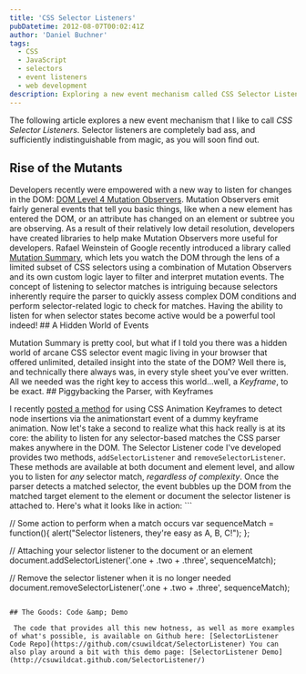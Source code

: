 ```yaml
---
title: 'CSS Selector Listeners'
pubDatetime: 2012-08-07T00:02:41Z
author: 'Daniel Buchner'
tags:
  - CSS
  - JavaScript
  - selectors
  - event listeners
  - web development
description: Exploring a new event mechanism called CSS Selector Listeners - a powerful way to listen for when elements match specific CSS selectors in the DOM.
---
```


The following article explores a new event mechanism that I like to call *CSS Selector Listeners*. Selector listeners are completely bad ass, and sufficiently indistinguishable from magic, as you will soon find out.

## Rise of the Mutants

 Developers recently were empowered with a new way to listen for changes in the DOM: [DOM Level 4 Mutation Observers](https://hacks.mozilla.org/2012/05/dom-mutationobserver-reacting-to-dom-changes-without-killing-browser-performance/). Mutation Observers emit fairly general events that tell you basic things, like when a new element has entered the DOM, or an attribute has changed on an element or subtree you are observing. As a result of their relatively low detail resolution, developers have created libraries to help make Mutation Observers more useful for developers. Rafael Weinstein of Google recently introduced a library called [Mutation Summary](http://code.google.com/p/mutation-summary/wiki/Tutorial), which lets you watch the DOM through the lens of a limited subset of CSS selectors using a combination of Mutation Observers and its own custom logic layer to filter and interpret mutation events. The concept of listening to selector matches is intriguing because selectors inherently require the parser to quickly assess complex DOM conditions and perform selector-related logic to check for matches. Having the ability to listen for when selector states become active would be a powerful tool indeed! ## A Hidden World of Events

 Mutation Summary is pretty cool, but what if I told you there was a hidden world of arcane CSS selector event magic living in your browser that offered unlimited, detailed insight into the state of the DOM? Well there is, and technically there always was, in every style sheet you've ever written. All we needed was the right key to access this world...well, a *Keyframe*, to be exact. ## Piggybacking the Parser, with Keyframes

 I recently [posted a method](https://www.backalleycoder.com/2012/04/25/i-want-a-damnodeinserted/) for using CSS Animation Keyframes to detect node insertions via the animationstart event of a dummy keyframe animation. Now let's take a second to realize what this hack really is at its core: the ability to listen for any selector-based matches the CSS parser makes anywhere in the DOM. The Selector Listener code I've developed provides two methods, `addSelectorListener` and `removeSelectorListener`. These methods are available at both document and element level, and allow you to listen for *any* selector match, *regardless of complexity*. Once the parser detects a matched selector, the event bubbles up the DOM from the matched target element to the element or document the selector listener is attached to. Here's what it looks like in action: ```

// Some action to perform when a match occurs
var sequenceMatch = function(){
  alert("Selector listeners, they're easy as A, B, C!");
};

// Attaching your selector listener to the document or an element
document.addSelectorListener('.one + .two + .three', sequenceMatch);

// Remove the selector listener when it is no longer needed
document.removeSelectorListener('.one + .two + .three', sequenceMatch);
```

## The Goods: Code &amp; Demo

 The code that provides all this new hotness, as well as more examples of what's possible, is available on Github here: [SelectorListener Code Repo](https://github.com/csuwildcat/SelectorListener) You can also play around a bit with this demo page: [SelectorListener Demo](http://csuwildcat.github.com/SelectorListener/)